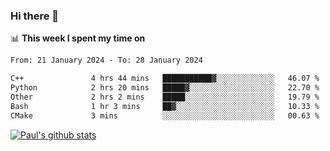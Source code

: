 ### Hi there 👋

📊 **This week I spent my time on**
<!--START_SECTION:waka-->

```txt
From: 21 January 2024 - To: 28 January 2024

C++               4 hrs 44 mins   ███████████▓░░░░░░░░░░░░░   46.07 %
Python            2 hrs 20 mins   █████▓░░░░░░░░░░░░░░░░░░░   22.70 %
Other             2 hrs 2 mins    █████░░░░░░░░░░░░░░░░░░░░   19.79 %
Bash              1 hr 3 mins     ██▓░░░░░░░░░░░░░░░░░░░░░░   10.33 %
CMake             3 mins          ░░░░░░░░░░░░░░░░░░░░░░░░░   00.63 %
```

<!--END_SECTION:waka-->


[![Paul's github stats](https://github-readme-stats.vercel.app/api?username=mickeyouyou&theme=dracula&show_icons=true)](https://github.com/anuraghazra/github-readme-stats)
